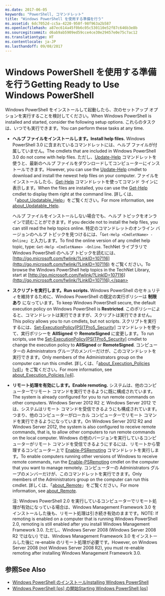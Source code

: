 ```yaml
---
ms.date: 2017-06-05
keywords: "PowerShell, コマンドレット"
title: "Windows PowerShell を使用する準備を行う"
ms.assetid: 6dc7052d-cc5a-4220-950f-98f963a2b587
ms.openlocfilehash: a87ec614a45f0b6c05c530110e52f87c646b3e8b
ms.sourcegitcommit: d6ab9ab5909ed59cce4ce30e29457e0e75c7ac12
ms.translationtype: HT
ms.contentlocale: ja-JP
ms.lasthandoff: 09/08/2017
---
```

# <a name="getting-ready-to-use-windows-powershell"></a><span data-ttu-id="7091d-103">Windows PowerShell を使用する準備を行う</span><span class="sxs-lookup"><span data-stu-id="7091d-103">Getting Ready to Use Windows PowerShell</span></span>
<span data-ttu-id="7091d-104">Windows PowerShell をインストールして起動したら、次のセットアップ オプションを実行することを検討してください。</span><span class="sxs-lookup"><span data-stu-id="7091d-104">When Windows PowerShell is installed and started, consider the following setup options.</span></span> <span data-ttu-id="7091d-105">これらのタスクは、いつでも実行できます。</span><span class="sxs-lookup"><span data-stu-id="7091d-105">You can perform these tasks at any time.</span></span>

- <span data-ttu-id="7091d-106">**ヘルプ ファイルをインストールします。**</span><span class="sxs-lookup"><span data-stu-id="7091d-106">**Install help files.**</span></span> <span data-ttu-id="7091d-107">Windows PowerShell 3.0 に含まれているコマンドレットには、ヘルプ ファイルが付属していません。</span><span class="sxs-lookup"><span data-stu-id="7091d-107">The cmdlets that are included in Windows PowerShell 3.0 do not come with help files.</span></span> <span data-ttu-id="7091d-108">ただし、[Update-Help](https://technet.microsoft.com/en-us/library/93e1d870-ace6-432b-8778-8920291d7545) コマンドレットを使うと、最新のヘルプ ファイルをダウンロードしてコンピューターにインストールできます。</span><span class="sxs-lookup"><span data-stu-id="7091d-108">However, you can use the [Update-Help](https://technet.microsoft.com/en-us/library/93e1d870-ace6-432b-8778-8920291d7545) cmdlet to download and install the newest help files on your computer.</span></span> <span data-ttu-id="7091d-109">ファイルをインストールしたら、[Get-Help](https://technet.microsoft.com/en-us/library/1f46eeb4-49d7-4bec-bb29-395d9b42f54a) コマンドレットを使ってコマンド ラインに表示します。</span><span class="sxs-lookup"><span data-stu-id="7091d-109">When the files are installed, you can use the [Get-Help](https://technet.microsoft.com/en-us/library/1f46eeb4-49d7-4bec-bb29-395d9b42f54a) cmdlet to display them right at the command line.</span></span> <span data-ttu-id="7091d-110">詳しくは、「[about_Updatable_Help](https://technet.microsoft.com/en-us/library/10bba75c-f4ac-4ca1-bbf3-8f34dd521ffe)」をご覧ください。</span><span class="sxs-lookup"><span data-stu-id="7091d-110">For more information, see [about_Updatable_Help](https://technet.microsoft.com/en-us/library/10bba75c-f4ac-4ca1-bbf3-8f34dd521ffe).</span></span>

    <span data-ttu-id="7091d-111">ヘルプ ファイルをインストールしない場合でも、ヘルプ トピックをオンラインで読むことができます。</span><span class="sxs-lookup"><span data-stu-id="7091d-111">If you decide not to install the help files, you can still read the help topics online.</span></span> <span data-ttu-id="7091d-112">特定のコマンドレットのオンライン バージョンのヘルプ トピックを見つけるには、「`Get-Help <CmdletName> -Online`」と入力します。</span><span class="sxs-lookup"><span data-stu-id="7091d-112">To find the online version of any cmdlet help topic, type: `Get-Help <CmdletName> -Online`.</span></span> <span data-ttu-id="7091d-113">TechNet ライブラリで Windows PowerShell のヘルプ トピックを読むには、[http://go.microsoft.com/fwlink/?LinkID=107116](http://go.microsoft.com/fwlink/?LinkID=107116) をご覧ください。</span><span class="sxs-lookup"><span data-stu-id="7091d-113">To browse the Windows PowerShell help topics in the TechNet Library, start at [http://go.microsoft.com/fwlink/?LinkID=107116](http://go.microsoft.com/fwlink/?LinkID=107116).</span></span>

- <span data-ttu-id="7091d-114">**スクリプトを実行します。**</span><span class="sxs-lookup"><span data-stu-id="7091d-114">**Run scripts.**</span></span> <span data-ttu-id="7091d-115">Windows PowerShell のセキュリティを維持するために、Windows PowerShell の既定の実行ポリシーは **制限あり** になっています。</span><span class="sxs-lookup"><span data-stu-id="7091d-115">To keep Windows PowerShell secure, the default execution policy on Windows PowerShell is **Restricted**.</span></span> <span data-ttu-id="7091d-116">このポリシーによると、コマンドレットは実行できますが、スクリプトは実行できません。</span><span class="sxs-lookup"><span data-stu-id="7091d-116">This policy allows you to run cmdlets, but not scripts.</span></span> <span data-ttu-id="7091d-117">スクリプトを実行するには、[Set-ExecutionPolicy[PSITPro5_Security]](https://technet.microsoft.com/en-us/library/5690a0e1-495b-4e63-8280-65ead7bf01ab) コマンドレットを使って、実行ポリシーを **AllSigned** や **RemoteSigned** に変更します。</span><span class="sxs-lookup"><span data-stu-id="7091d-117">To run scripts, use the [Set-ExecutionPolicy[PSITPro5_Security]](https://technet.microsoft.com/en-us/library/5690a0e1-495b-4e63-8280-65ead7bf01ab) cmdlet to change the execution policy to **AllSigned** or **RemoteSigned**.</span></span> <span data-ttu-id="7091d-118">コンピューターの Administrators グループのメンバーだけが、このコマンドレットを実行できます。</span><span class="sxs-lookup"><span data-stu-id="7091d-118">Only members of the Administrators group on the computer can run this cmdlet.</span></span> <span data-ttu-id="7091d-119">詳しくは、「[about_Execution_Policies [v4]](https://technet.microsoft.com/en-us/library/347708dc-1515-4d74-978b-8334603472e6)」をご覧ください。</span><span class="sxs-lookup"><span data-stu-id="7091d-119">For more information, see [about_Execution_Policies [v4]](https://technet.microsoft.com/en-us/library/347708dc-1515-4d74-978b-8334603472e6).</span></span>

- <span data-ttu-id="7091d-120">**リモート処理を有効にします。**</span><span class="sxs-lookup"><span data-stu-id="7091d-120">**Enable remoting.**</span></span> <span data-ttu-id="7091d-121">システムは、他のコンピューターでリモート コマンドを実行できるように既に構成されています。</span><span class="sxs-lookup"><span data-stu-id="7091d-121">The system is already configured for you to run remote commands on other computers.</span></span> <span data-ttu-id="7091d-122">Windows Server 2012 R2 と Windows Server 2012 では、システムはリモート コマンドを受信できるようにも構成されています。つまり、他のコンピューターがローカル コンピューターでリモート コマンドを実行できるようになっています。</span><span class="sxs-lookup"><span data-stu-id="7091d-122">On Windows Server 2012 R2 and Windows Server 2012, the system is also configured to receive remote commands, that is, to allow other computers to run remote commands on the local computer.</span></span> <span data-ttu-id="7091d-123">Windows の他のバージョンを実行しているコンピューターがリモート コマンドを受信できるようにするには、リモートから管理するコンピューター上で [Enable-PSRemoting](https://technet.microsoft.com/en-us/library/19437c28-33b8-4ac1-9113-8439cc8beffb) コマンドレットを実行します。</span><span class="sxs-lookup"><span data-stu-id="7091d-123">To enable computers running other versions of Windows to receive remote commands, run the [Enable-PSRemoting](https://technet.microsoft.com/en-us/library/19437c28-33b8-4ac1-9113-8439cc8beffb) cmdlet on the computer that you want to manage remotely.</span></span> <span data-ttu-id="7091d-124">コンピューターの Administrators グループのメンバーだけが、このコマンドレットを実行できます。</span><span class="sxs-lookup"><span data-stu-id="7091d-124">Only members of the Administrators group on the computer can run this cmdlet.</span></span> <span data-ttu-id="7091d-125">詳しくは、「[about_Remote](https://technet.microsoft.com/en-us/library/9b4a5c87-9162-4adf-bdfe-fbc80b9b8970)」をご覧ください。</span><span class="sxs-lookup"><span data-stu-id="7091d-125">For more information, see [about_Remote](https://technet.microsoft.com/en-us/library/9b4a5c87-9162-4adf-bdfe-fbc80b9b8970).</span></span>

    <span data-ttu-id="7091d-126">注: Windows PowerShell 2.0 を実行しているコンピューターでリモート処理が有効になっている場合は、Windows Management Framework 3.0 をインストールした後も、リモート処理は引き続き有効のままです。</span><span class="sxs-lookup"><span data-stu-id="7091d-126">NOTE: If remoting is enabled on a computer that is running Windows PowerShell 2.0, remoting is still enabled after you install Windows Management Framework 3.0.</span></span> <span data-ttu-id="7091d-127">ただし、Windows Server 2008 (Windows Server 2008 R2 ではない) では、Windows Management Framework 3.0 をインストールした後に re-enable のリモート処理が必要です。</span><span class="sxs-lookup"><span data-stu-id="7091d-127">However, on Windows Server 2008 (not Windows Server 2008 R2), you must re-enable remoting after installing Windows Management Framework 3.0.</span></span>

## <a name="see-also"></a><span data-ttu-id="7091d-128">参照</span><span class="sxs-lookup"><span data-stu-id="7091d-128">See Also</span></span>
- [<span data-ttu-id="7091d-129">Windows PowerShell のインストール</span><span class="sxs-lookup"><span data-stu-id="7091d-129">Installing Windows PowerShell</span></span>](../setup/Installing-Windows-PowerShell.md)
- <span data-ttu-id="7091d-130">[Windows PowerShell [ps] の開始](https://technet.microsoft.com/en-us/library/8ec8c2d7-8e7c-4722-a3d2-498fe5739a8e)</span><span class="sxs-lookup"><span data-stu-id="7091d-130">[Starting Windows PowerShell [ps]](https://technet.microsoft.com/en-us/library/8ec8c2d7-8e7c-4722-a3d2-498fe5739a8e)</span></span>

